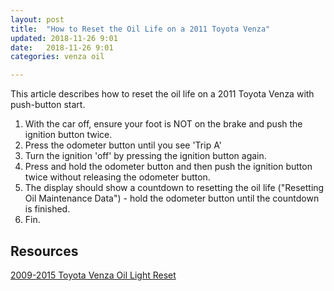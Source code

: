 ```yaml
---
layout: post
title:  "How to Reset the Oil Life on a 2011 Toyota Venza"
updated: 2018-11-26 9:01
date:   2018-11-26 9:01
categories: venza oil

---
```


This article describes how to reset the oil life on a 2011 Toyota Venza with push-button start.

1. With the car off, ensure your foot is NOT on the brake and push the ignition button twice.
2. Press the odometer button until you see 'Trip A'
3. Turn the ignition 'off' by pressing the ignition button again.
4. Press and hold the odometer button and then push the ignition button twice without releasing the odometer button.
5. The display should show a countdown to resetting the oil life ("Resetting Oil Maintenance Data") - hold the odometer button until the countdown is finished.
6. Fin.

## Resources ##
[2009-2015 Toyota Venza Oil Light Reset](https://seventrumpet.com/2009-2015-toyota-venza-oil-light-reset/)